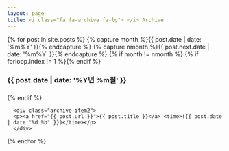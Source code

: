 ```yaml
---
layout: page
title: <i class="fa fa-archive fa-lg"> </i> Archive
---
```



<div id="tag-cloud">
  {% for post in site.posts %}
  {% capture month %}{{ post.date | date: '%m%Y' }}{% endcapture %}
  {% capture nmonth %}{{ post.next.date | date: '%m%Y' }}{% endcapture %}
  {% if month != nmonth %}
  {% if forloop.index != 1 %}{% endif %}

  <div class="archive-group">
  <h3>{{ post.date | date: '%Y년 %m월' }} </h3>
  {% endif %}

      <div class="archive-item2">
      <p><a href="{{ post.url }}">{{ post.title }}</a> <time>({{ post.date | date:"%d %b" }})</time></p>
      </div>
  {% endfor %}
</div>
</div>
